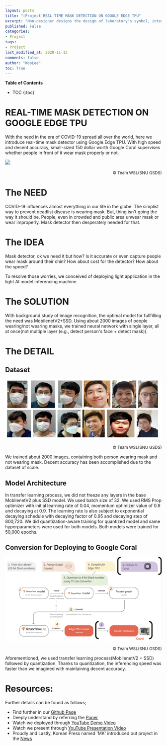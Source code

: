 ```yaml
---
layout: posts
title: "[Project]REAL-TIME MASK DETECTION ON GOOGLE EDGE TPU"
excerpt: "Non-designer designs the design of laboratory's symbol, interestingly."
published: False
categories:
- Project
tags:
- Project
last_modified_at: 2020-11-13
comments: false
author: "WooLee"
toc: True
---
```



**Table of Contents**<br>
* TOC
{:toc}

# REAL-TIME MASK DETECTION ON GOOGLE EDGE TPU
With the need in the era of COVID-19 spread all over the world, here we introduce real-time mask detector using Google Edge TPU. With high speed and decent accuracy, small-sized 150 dollar worth Google Coral supervises whether people in front of it wear mask properly or not.

<img src = "/assets/img/coral/coral.gif">
<p style="text-align:right;"><font size="2">&copy;	Team WSL(SNU GSDS)</font></p>


# The NEED
COVID-19 influences almost everything in our life in the globe. The simplist way to prevent deadlist disease is wearing mask. But, thing isn't going the way it should be. People, even in crowded and public area unwear mask or wear improperly. Mask detector then desperately needed for that.

# The IDEA
Mask detector, ok we need it but how? Is it accurate or even capture people wear mask around their chin? How about cost for the detector? How about the speed?

To resolve those worries, we conceived of deploying light application in the light AI model inferencing machine.

# The SOLUTION
With background study of image recognition, the optimal model for fullfilling the need was MobilenetV2+SSD. Using about 2000 images of people wearing/not wearing masks, we trained neural network with single layer, all at once(not multiple layer (e.g., detect person's face + detect mask)).

# The DETAIL
## Dataset
<img src = "/assets/img/coral/fig1.png">
<p style="text-align:right;"><font size="2">&copy;	Team WSL(SNU GSDS)</font></p>
We trained about 2000 images, containing both person wearing mask and not wearing mask. Decent accuracy has been accomplished due to the dataset of scale.


## Model Architecture
In transfer learning process, we did not freeze any layers in the base MobilenetV2 plus SSD model. We used batch size of 32. We used RMS Prop optimizer with initial learning rate of 0.04, momentum optimizer value of 0.9 and decaying at 0.9. The learning rate is also subject to exponential decaying schedule with decaying factor of 0.95 and decaying step of 800,720. We did quantization-aware training for quantized model and same hyperparameters were used for both models. Both models were trained for 50,000 epochs. 


## Conversion for Deploying to Google Coral
<img src = "/assets/img/coral/fig2.png">
<p style="text-align:right;"><font size="2">&copy;	Team WSL(SNU GSDS)</font></p>
Aforementioned, we used transfer learning process(MoblienetV2 + SSD) followed by quantization. Thanks to quantization, the inferencing speed was faster than we imagined with maintaining decent accuracy.

# Resources:
Further details can be found as follows;
- Find further in our [Github Page](https://github.com/KeondoPark/coral_mask)
- Deeply understand by referring the [Paper](https://arxiv.org/abs/2010.04427)
- Watch we deployed through [YouTube Demo Video](https://www.youtube.com/watch?v=XyWUv3Uxpz4&feature=youtu.be&ab_channel=WooLEE)
- Watch we present through [YouTube Presentation Video](https://www.youtube.com/watch?v=MdS2j5mPYmk&ab_channel=WooLEE)
- Proudly and Lastly, Korean Press named 'MK' introduced out project in the [News](https://mk.co.kr/news/it/view/2020/06/669932/)